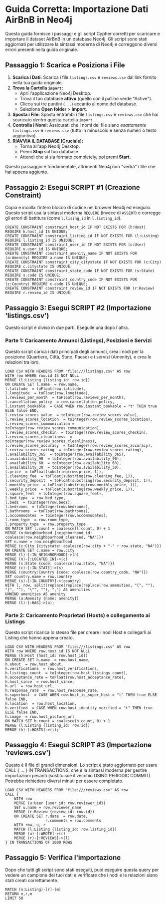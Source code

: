 # Guida Corretta: Importazione Dati AirBnB in Neo4j

Questa guida fornisce i passaggi e gli script Cypher corretti per scaricare e importare il dataset AirBnB in un database Neo4j. Gli script sono stati aggiornati per utilizzare la sintassi moderna di Neo4j e correggono diversi errori presenti nella guida originale.

## Passaggio 1: Scarica e Posiziona i File

1.  **Scarica i Dati:** Scarica i file `listings.csv` e `reviews.csv` dal link fornito nella tua guida originale.
2.  **Trova la Cartella `import`:**
    * Apri l'applicazione Neo4j Desktop.
    * Trova il tuo database **attivo** (quello con il pallino verde "Active").
    * Clicca sui tre puntini (`...`) accanto al nome del database.
    * Seleziona **Open folder** > **import**.
3.  **Sposta i File:** Sposta entrambi i file `listings.csv` e `reviews.csv` che hai scaricato *dentro* questa cartella `import`.
4.  **Controlla i Nomi:** Assicurati che i nomi dei file siano *esattamente* `listings.csv` e `reviews.csv` (tutto in minuscolo e senza numeri o testo aggiuntivo).
5.  **RIAVVIA IL DATABASE (Cruciale):**
    * Torna all'app Neo4j Desktop.
    * Premi **Stop** sul tuo database.
    * Attendi che si sia fermato completely, poi premi **Start**.

Questo passaggio è fondamentale, altrimenti Neo4j non "vedrà" i file che hai appena aggiunto.

## Passaggio 2: Esegui SCRIPT #1 (Creazione Constraint)

Copia e incolla l'intero blocco di codice nel browser Neo4j ed eseguilo. Questo script usa la sintassi moderna `REQUIRE` (invece di `ASSERT`) e corregge gli errori di battitura (come `l.lising_id` in `l.listing_id`).

```cypher
CREATE CONSTRAINT constraint_host_id IF NOT EXISTS FOR (h:Host) REQUIRE h.host_id IS UNIQUE;
CREATE CONSTRAINT constraint_listing_id IF NOT EXISTS FOR (l:Listing) REQUIRE l.listing_id IS UNIQUE;
CREATE CONSTRAINT constraint_user_id IF NOT EXISTS FOR (u:User) REQUIRE u.user_id IS UNIQUE;
CREATE CONSTRAINT constraint_amenity_name IF NOT EXISTS FOR (a:Amenity) REQUIRE a.name IS UNIQUE;
CREATE CONSTRAINT constraint_city_citystate IF NOT EXISTS FOR (c:City) REQUIRE c.citystate IS UNIQUE;
CREATE CONSTRAINT constraint_state_code IF NOT EXISTS FOR (s:State) REQUIRE s.code IS UNIQUE;
CREATE CONSTRAINT constraint_country_code IF NOT EXISTS FOR (c:Country) REQUIRE c.code IS UNIQUE;
CREATE CONSTRAINT constraint_review_id IF NOT EXISTS FOR (r:Review) REQUIRE r.review_id IS UNIQUE;
```

## Passaggio 3: Esegui SCRIPT #2 (Importazione 'listings.csv')
Questo script è diviso in due parti. Eseguile una dopo l'altra.

### Parte 1: Caricamento Annunci (Listings), Posizioni e Servizi
Questo script carica i dati principali degli annunci, crea i nodi per la posizione (Quartiere, Città, Stato, Paese) e i servizi (Amenity), e crea le relazioni tra loro.

```cypher
LOAD CSV WITH HEADERS FROM "file:///listings.csv" AS row
WITH row WHERE row.id IS NOT NULL
MERGE (l:Listing {listing_id: row.id})
ON CREATE SET l.name  = row.name,
l.latitude  = toFloat(row.latitude),
l.longitude  = toFloat(row.longitude),
l.reviews_per_month  = toFloat(row.reviews_per_month),
l.cancellation_policy  = row.cancellation_policy,
l.instant_bookable  = CASE WHEN row.instant_bookable = "t" THEN true ELSE false END,
l.review_scores_value  = toInteger(row.review_scores_value),
l.review_scores_location  = toInteger(row.review_scores_location),
l.review_scores_communication = toInteger(row.review_scores_communication),
l.review_scores_checkin  = toInteger(row.review_scores_checkin),
l.review_scores_cleanliness  = toInteger(row.review_scores_cleanliness),
l.review_scores_accuracy  = toInteger(row.review_scores_accuracy),
l.review_scores_rating  = toInteger(row.review_scores_rating),
l.availability_365  = toInteger(row.availability_365),
l.availability_90  = toInteger(row.availability_90),
l.availability_60  = toInteger(row.availability_60),
l.availability_30  = toInteger(row.availability_30),
l.price  = toFloat(substring(row.price, 1)),
l.cleaning_fee  = toFloat(substring(row.cleaning_fee, 1)),
l.security_deposit  = toFloat(substring(row.security_deposit, 1)),
l.monthly_price  = toFloat(substring(row.monthly_price, 1)),
l.weekly_price  = toFloat(substring(row.weekly_price, 1)),
l.square_feet  = toInteger(row.square_feet),
l.bed_type  = row.bed_type,
l.beds  = toInteger(row.beds),
l.bedrooms  = toInteger(row.bedrooms),
l.bathrooms  = toFloat(row.bathrooms),
l.accommodates  = toInteger(row.accommodates),
l.room_type  = row.room_type,
l.property_type  = row.property_type
ON MATCH SET l.count = coalesce(l.count, 0) + 1
MERGE (n:Neighborhood {neighborhood_id: coalesce(row.neighbourhood_cleansed, "NA")})
SET n.name = row.neighbourhood
MERGE (c:City {citystate: coalesce(row.city + "-" + row.state, "NA")})
ON CREATE SET c.name = row.city
MERGE (l)-[:IN_NEIGHBORHOOD]->(n)
MERGE (n)-[:LOCATED_IN]->(c)
MERGE (s:State {code: coalesce(row.state, "NA")})
MERGE (c)-[:IN_STATE]->(s)
MERGE (country:Country {code: coalesce(row.country_code, "NA")})
SET country.name = row.country
MERGE (s)-[:IN_COUNTRY]->(country)
WITH l, row, split(replace(replace(replace(row.amenities, "{", ""), "}", ""), "\"", ""), ",") AS amenities
UNWIND amenities AS amenity
MERGE (a:Amenity {name: amenity})
MERGE (l)-[:HAS]->(a);
```
### Parte 2: Caricamento Proprietari (Hosts) e collegamento ai Listings
Questo script ricarica lo stesso file per creare i nodi Host e collegarli ai Listing che hanno appena creato.

```cypher
LOAD CSV WITH HEADERS FROM "file:///listings.csv" AS row
WITH row WHERE row.host_id IS NOT NULL
MERGE (h:Host {host_id: row.host_id})
ON CREATE SET h.name  = row.host_name,
h.about  = row.host_about,
h.verifications  = row.host_verifications,
h.listings_count  = toInteger(row.host_listings_count),
h.acceptance_rate = toFloat(row.host_acceptance_rate),
h.host_since  = row.host_since,
h.url  = row.host_url,
h.response_rate  = row.host_response_rate,
h.superhost  = CASE WHEN row.host_is_super_host = "t" THEN true ELSE false END,
h.location  = row.host_location,
h.verified  = CASE WHEN row.host_identity_verified = "t" THEN true ELSE false END,
h.image  = row.host_picture_url
ON MATCH SET h.count = coalesce(h.count, 0) + 1
MERGE (l:Listing {listing_id: row.id})
MERGE (h)-[:HOSTS]->(l);
```

## Passaggio 4: Esegui SCRIPT #3 (Importazione 'reviews.csv')
Questo è il file di grandi dimensioni. Lo script è stato aggiornato per usare CALL { ... } IN TRANSACTIONS, che è la sintassi moderna per gestire importazioni pesanti (sostituisce il vecchio USING PERIODIC COMMIT). Potrebbe richiedere diversi minuti per essere completato.

```cypher
LOAD CSV WITH HEADERS FROM "file:///reviews.csv" AS row
CALL {
    WITH row
    MERGE (u:User {user_id: row.reviewer_id})
    SET u.name = row.reviewer_name
    MERGE (r:Review {review_id: row.id})
    ON CREATE SET r.date  = row.date,
                  r.comments = row.comments
    WITH row, u, r
    MATCH (l:Listing {listing_id: row.listing_id})
    MERGE (u)-[:WROTE]->(r)
    MERGE (r)-[:REVIEWS]->(l)
} IN TRANSACTIONS OF 1000 ROWS
```
## Passaggio 5: Verifica l'importazione
Dopo che tutti gli script sono stati eseguiti, puoi eseguire questa query per vedere un campione dei tuoi dati e verificare che i nodi e le relazioni siano stati creati correttamente.

```cypher
MATCH (n:Listing)-[r]-(m) 
RETURN n,r,m 
LIMIT 50
```

